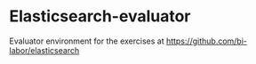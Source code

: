 # Elasticsearch-evaluator
Evaluator environment for the exercises at https://github.com/bi-labor/elasticsearch
